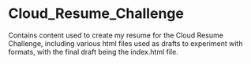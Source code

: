 # Cloud_Resume_Challenge
Contains content used to create my resume for the Cloud Resume Challenge, including various html files used as drafts to experiment with formats, with the final draft being the index.html file.  
